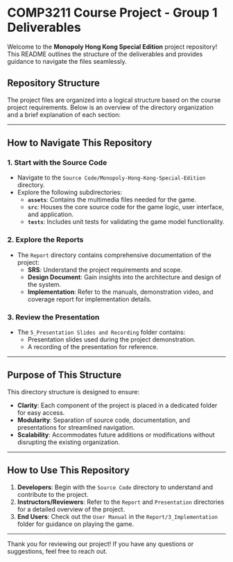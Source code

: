# COMP3211 Course Project - Group 1 Deliverables

Welcome to the **Monopoly Hong Kong Special Edition** project repository! This README outlines the structure of the deliverables and provides guidance to navigate the files seamlessly.

## Repository Structure

The project files are organized into a logical structure based on the course project requirements. Below is an overview of the directory organization and a brief explanation of each section:

---

## How to Navigate This Repository

### 1. **Start with the Source Code**
   - Navigate to the `Source Code/Monopoly-Hong-Kong-Special-Edition` directory.
   - Explore the following subdirectories:
     - **`assets`**: Contains the multimedia files needed for the game.
     - **`src`**: Houses the core source code for the game logic, user interface, and application.
     - **`tests`**: Includes unit tests for validating the game model functionality.

### 2. **Explore the Reports**
   - The `Report` directory contains comprehensive documentation of the project:
     - **SRS**: Understand the project requirements and scope.
     - **Design Document**: Gain insights into the architecture and design of the system.
     - **Implementation**: Refer to the manuals, demonstration video, and coverage report for implementation details.

### 3. **Review the Presentation**
   - The `5_Presentation Slides and Recording` folder contains:
     - Presentation slides used during the project demonstration.
     - A recording of the presentation for reference.

---

## Purpose of This Structure

This directory structure is designed to ensure:
- **Clarity**: Each component of the project is placed in a dedicated folder for easy access.
- **Modularity**: Separation of source code, documentation, and presentations for streamlined navigation.
- **Scalability**: Accommodates future additions or modifications without disrupting the existing organization.

---

## How to Use This Repository

1. **Developers**: Begin with the `Source Code` directory to understand and contribute to the project.
2. **Instructors/Reviewers**: Refer to the `Report` and `Presentation` directories for a detailed overview of the project.
3. **End Users**: Check out the `User Manual` in the `Report/3_Implementation` folder for guidance on playing the game.

---

Thank you for reviewing our project! If you have any questions or suggestions, feel free to reach out.

 